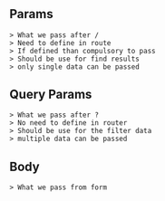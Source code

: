#

## Params

    > What we pass after /
    > Need to define in route
    > If defined than compulsory to pass
    > Should be use for find results
    > only single data can be passed
## Query Params
    
    > What we pass after ?
    > No need to define in router
    > Should be use for the filter data
    > multiple data can be passed 
    
## Body 
    > What we pass from form
    